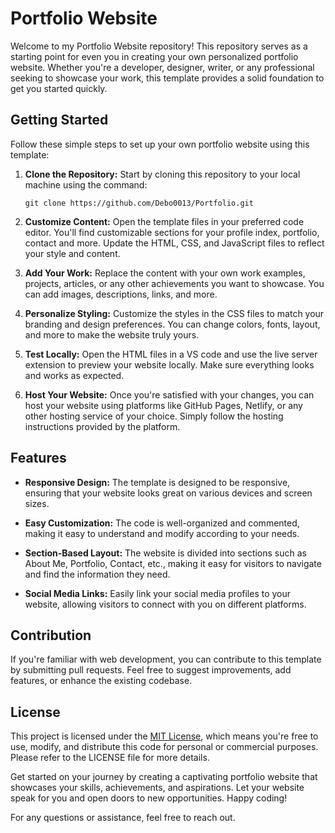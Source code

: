 # Portfolio Website 

Welcome to my Portfolio Website repository! This repository serves as a starting point for even you in creating your own personalized portfolio website. Whether you're a developer, designer, writer, or any professional seeking to showcase your work, this template provides a solid foundation to get you started quickly.

## Getting Started

Follow these simple steps to set up your own portfolio website using this template:

1. **Clone the Repository:** Start by cloning this repository to your local machine using the command:
   ```
   git clone https://github.com/Debo0013/Portfolio.git
   ```

2. **Customize Content:** Open the template files in your preferred code editor. You'll find customizable sections for your profile index, portfolio, contact and more. Update the HTML, CSS, and JavaScript files to reflect your style and content.

3. **Add Your Work:** Replace the content with your own work examples, projects, articles, or any other achievements you want to showcase. You can add images, descriptions, links, and more.

4. **Personalize Styling:** Customize the styles in the CSS files to match your branding and design preferences. You can change colors, fonts, layout, and more to make the website truly yours.

5. **Test Locally:** Open the HTML files in a VS code and use the live server extension to preview your website locally. Make sure everything looks and works as expected.

6. **Host Your Website:** Once you're satisfied with your changes, you can host your website using platforms like GitHub Pages, Netlify, or any other hosting service of your choice. Simply follow the hosting instructions provided by the platform.

## Features

- **Responsive Design:** The template is designed to be responsive, ensuring that your website looks great on various devices and screen sizes.

- **Easy Customization:** The code is well-organized and commented, making it easy to understand and modify according to your needs.

- **Section-Based Layout:** The website is divided into sections such as About Me, Portfolio, Contact, etc., making it easy for visitors to navigate and find the information they need.

- **Social Media Links:** Easily link your social media profiles to your website, allowing visitors to connect with you on different platforms.

## Contribution

If you're familiar with web development, you can contribute to this template by submitting pull requests. Feel free to suggest improvements, add features, or enhance the existing codebase.

## License

This project is licensed under the [MIT License](LICENSE), which means you're free to use, modify, and distribute this code for personal or commercial purposes. Please refer to the LICENSE file for more details.

Get started on your journey by creating a captivating portfolio website that showcases your skills, achievements, and aspirations. Let your website speak for you and open doors to new opportunities. Happy coding!

For any questions or assistance, feel free to reach out.
